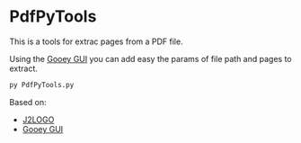 # PdfPyTools
This is a tools for extrac pages from a PDF file.

Using the [Gooey GUI](https://github.com/chriskiehl/Gooey) you can add easy the params of file path and pages to extract.

```python
py PdfPyTools.py 
```



Based on:
- [J2LOGO](https://j2logo.com/python/como-dividir-un-pdf-en-python-en-varias-paginas-con-pypdf2/)
- [Gooey GUI](https://codeburst.io/how-to-use-the-easiest-gui-of-your-life-in-python-d3762270a2a0)
